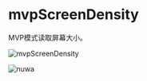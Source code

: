﻿# mvpScreenDensity
MVP模式读取屏幕大小。

![mvpScreenDensity](http://7xly3m.com1.z0.glb.clouddn.com/MVP.png)

![nuwa](http://7xly3m.com1.z0.glb.clouddn.com/MVP.png)
	
